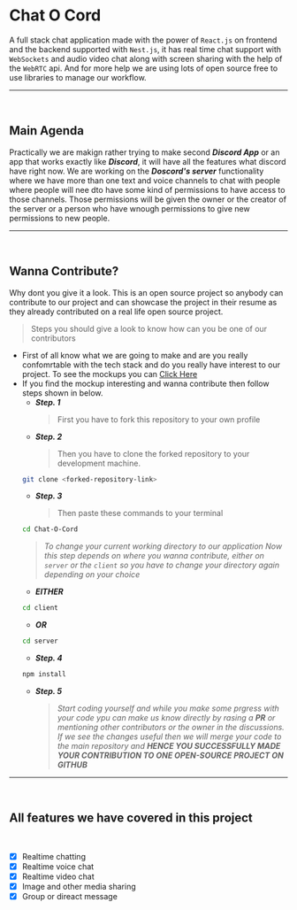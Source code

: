 # **Chat O Cord**

A full stack chat application made with the power of `React.js` on frontend and the backend supported with `Nest.js`, it has real time chat support with `WebSockets` and audio video chat along with screen sharing with the help of the `WebRTC` api. And for more help we are using lots of open source free to use libraries to manage our workflow.

---

<br>

## **Main Agenda**

Practically we are makign rather trying to make second _**Discord App**_ or an app that works exactly like **_Discord_**, it will have all the features what discord have right now. We are working on the _**Doscord's server**_ functionality where we have more than one text and voice channels to chat with people where people will nee dto have some kind of permissions to have access to those channels. Those permissions will be given the owner or the creator of the server or a person who have wnough permissions to give new permissions to new people.

---

<br>

## **Wanna Contribute?**

Why dont you give it a look. This is an open source project so anybody can contribute to our project and can showcase the project in their resume as they already contributed on a real life open source project.

> Steps you should give a look to know how can you be one of our contributors <br>

- First of all know what we are going to make and are you really confomrtable with the tech stack and do you really have interest to our project. To see the mockups you can [Click Here](mockups.pdf)
- If you find the mockup interesting and wanna contribute then follow steps shown in below.
  - **_Step. 1_**
    > First you have to fork this repository to your own profile
  - **_Step. 2_**
    > Then you have to clone the forked repository to your development machine. <br>
  ```bash
  git clone <forked-repository-link>
  ```
  - **_Step. 3_**
    > Then paste these commands to your terminal <br>
  ```bash
  cd Chat-O-Cord
  ```
  > _To change your current working directory to our application_
  > _Now this step depends on where you wanna contribute, either on `server` or the `client` so you have to change your directory again depending on your choice_ <br>
  - **_EITHER_**
  ```bash
  cd client
  ```
  - **_OR_**
  ```bash
  cd server
  ```
  - **_Step. 4_**
  ```bash
  npm install
  ```
  - **_Step. 5_** <br>
    > _Start coding yourself and while you make some prgress with your code ypu can make us know directly by rasing a **PR** or mentioning other contributors or the owner in the discussions. If we see the changes useful then we will merge your code to the main repository and **HENCE YOU SUCCESSFULLY MADE YOUR CONTRIBUTION TO ONE OPEN-SOURCE PROJECT ON GITHUB**_
    > <br>

---

<br>

## **All features we have covered in this project**

<br>

- [x] Realtime chatting
- [x] Realtime voice chat
- [x] Realtime video chat
- [x] Image and other media sharing
- [x] Group or direact message

